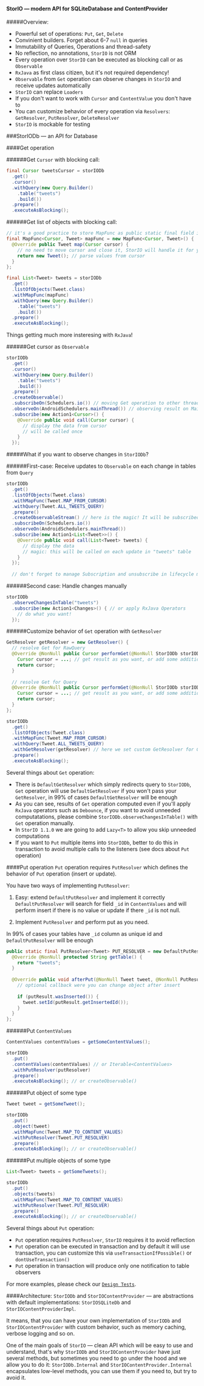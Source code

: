 #### StorIO — modern API for SQLiteDatabase and ContentProvider

#####Overview:
* Powerful set of operations: `Put`, `Get`, `Delete`
* Convinient builders. Forget about 6-7 `null` in queries
* Immutability of Queries, Operations and thread-safety
* No reflection, no annotations, `StorIO` is not ORM
* Every operation over `StorIO` can be executed as blocking call or as `Observable`
* `RxJava` as first class citizen, but it's not required dependency!
* `Observable` from `Get` operation can observe changes in `StorIO` and receive updates automatically
* `StorIO` can replace `Loaders`
* If you don't want to work with `Cursor` and `ContentValue` you don't have to
* You can customize behavior of every operation via `Resolvers`: `GetResolver`, `PutResolver`, `DeleteResolver`
* `StorIO` is mockable for testing


###StorIODb — an API for Database

####Get operation

######Get `Cursor` with blocking call:

```java
final Cursor tweetsCursor = storIODb
  .get()
  .cursor()
  .withQuery(new Query.Builder()
    .table("tweets")
    .build())
  .prepare()
  .executeAsBlocking();
```

######Get list of objects with blocking call:

```java
// it's a good practice to store MapFunc as public static final field in object class
final MapFunc<Cursor, Tweet> mapFunc = new MapFunc<Cursor, Tweet>() {
  @Override public Tweet map(Cursor cursor) {
    // no need to move cursor and close it, StorIO will handle it for you
    return new Tweet(); // parse values from cursor 
  }
};

final List<Tweet> tweets = storIODb
  .get()
  .listOfObjects(Tweet.class)
  .withMapFunc(mapFunc)
  .withQuery(new Query.Builder()
    .table("tweets")
    .build())
  .prepare()
  .executeAsBlocking();
```

Things getting much more insteresing with `RxJava`!

######Get cursor as `Observable`
```java
storIODb
  .get()
  .cursor()
  .withQuery(new Query.Builder()
    .table("tweets")
    .build())
  .prepare()
  .createObservable()
  .subscribeOn(Schedulers.io()) // moving Get operation to other thread
  .observeOn(AndroidSchedulers.mainThread()) // observing result on Main thread
  .subscribe(new Action1<Cursor>() {
    @Override public void call(Cursor cursor) {
      // display the data from cursor
      // will be called once
    }
  });
```

#####What if you want to observe changes in `StorIODb`? 

######First-case: Receive updates to `Observable` on each change in tables from `Query` 

```java
storIODb
  .get()
  .listOfObjects(Tweet.class)
  .withMapFunc(Tweet.MAP_FROM_CURSOR)
  .withQuery(Tweet.ALL_TWEETS_QUERY)
  .prepare()
  .createObservableStream() // here is the magic! It will be subscribed to changes in tables from Query
  .subscribeOn(Schedulers.io())
  .observeOn(AndroidSchedulers.mainThread())
  .subscribe(new Action1<List<Tweet>>() {
    @Override public void call(List<Tweet> tweets) {
      // display the data
      // magic: this will be called on each update in "tweets" table
    }
  });
  
  // don't forget to manage Subscription and unsubscribe in lifecycle methods to prevent memory leaks
```

######Second case: Handle changes manually

```java
storIODb
  .observeChangesInTable("tweets")
  .subscribe(new Action1<Changes>() { // or apply RxJava Operators
    // do what you want!
  });
```

######Customize behavior of `Get` operation with `GetResolver`

```java
GetResolver getResolver = new GetResolver() {
  // resolve Get for RawQuery
  @Override @NonNull public Cursor performGet(@NonNull StorIODb storIODb, @NonNull RawQuery rawQuery) {
    Cursor cursor = ...; // get result as you want, or add some additional behavior 
    return cursor;
  }
  
  // resolve Get for Query
  @Override @NonNull public Cursor performGet(@NonNull StorIODb storIODb, @NonNull Query query) {
    Cursor cursor = ...; // get result as you want, or add some additional behavior 
    return cursor;
  }
};

storIODb
  .get()
  .listOfObjects(Tweet.class)
  .withMapFunc(Tweet.MAP_FROM_CURSOR)
  .withQuery(Tweet.ALL_TWEETS_QUERY)
  .withGetResolver(getResolver) // here we set custom GetResolver for Get operation
  .prepare()
  .executeAsBlocking();
```

Several things about `Get` operation:
* There is `DefaultGetResolver` which simply redirects query to `StorIODb`, `Get` operation will use `DefaultGetResolver` if you won't pass your `GetResolver`, in 99% of cases `DefaultGetResolver` will be enough
* As you can see, results of `Get` operation computed even if you'll apply `RxJava` operators such as `Debounce`, if you want to avoid unneeded computatations, please combine `StorIODb.observeChangesInTable()` with `Get` operation manually.
* In `StorIO 1.1.0` we are going to add `Lazy<T>` to allow you skip unneeded computations
* If you want to `Put` multiple items into `StorIODb`, better to do this in transaction to avoid multiple calls to the listeners (see docs about `Put` operation)

####Put operation
`Put` operation requires `PutResolver` which defines the behavior of `Put` operation (insert or update).

You have two ways of implementing `PutResolver`:

1) Easy: extend `DefaultPutResolver` and implement it correctly
`DefaultPutResolver` will search for field `_id` in `ContentValues` and will perform insert if there is no value or update if there `_id` is not null.

2) Implement `PutResolver` and perform put as you need.

In 99% of cases your tables have `_id` column as unique id and `DefaultPutResolver` will be enough

```java
public static final PutResolver<Tweet> PUT_RESOLVER = new DefaultPutResolver<>() {
  @Override @NonNull protected String getTable() {
    return "tweets";
  }
  
  @Override public void afterPut(@NonNull Tweet tweet, @NonNull PutResult putResult) {
    // optional callback were you can change object after insert
    
    if (putResult.wasInserted()) {
      tweet.setId(putResult.getInsertedId());
    }
  }
};
```

######Put `ContentValues`
```java
ContentValues contentValues = getSomeContentValues(); 

storIODb
  .put()
  .contentValues(contentValues) // or Iterable<ContentValues>
  .withPutResolver(putResolver)
  .prepare()
  .executeAsBlocking(); // or createObservable()
```

######Put object of some type
```java
Tweet tweet = getSomeTweet();

storIODb
  .put()
  .object(tweet)
  .withMapFunc(Tweet.MAP_TO_CONTENT_VALUES)
  .withPutResolver(Tweet.PUT_RESOLVER)
  .prepare()
  .executeAsBlocking(); // or createObservable()
```

######Put multiple objects of some type
```java
List<Tweet> tweets = getSomeTweets();

storIODb
  .put()
  .objects(tweets)
  .withMapFunc(Tweet.MAP_TO_CONTENT_VALUES)
  .withPutResolver(Tweet.PUT_RESOLVER)
  .prepare()
  .executeAsBlocking(); // or createObservable()
```

Several things about `Put` operation:
* `Put` operation requires `PutResolver`, `StorIO` requires it to avoid reflection
* `Put` operation can be executed in transaction and by default it will use transaction, you can customize this via `useTransactionIfPossible()` or `dontUseTransaction()`
* `Put` operation in transaction will produce only one notification to table observers

For more examples, please check our [`Design Tests`](storio/src/test/java/com/pushtorefresh/storio/db/unit_test/design).

####Architecture:
`StorIODb` and `StorIOContentProvider` — are abstractions with default implementations: `StorIOSQLiteDb` and `StorIOContentProviderImpl`. 

It means, that you can have your own implementation of `StorIODb` and `StorIOContentProvider` with custom behavior, such as memory caching, verbose logging and so on.

One of the main goals of `StorIO` — clean API which will be easy to use and understand, that's why `StorIODb` and `StorIOContentProvider` have just several methods, but sometimes you need to go under the hood and we allow you to do it: `StorIODb.Internal` and `StorIOContentProvider.Internal` encapsulates low-level methods, you can use them if you need to, but try to avoid it.

